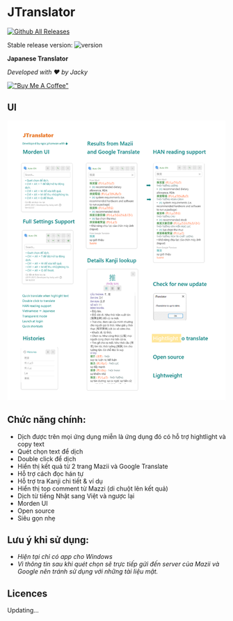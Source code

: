 # JTranslator
[![Github All Releases](https://img.shields.io/github/downloads/jackypham94/JTranslator/total.svg)]()

Stable release version: ![version](https://img.shields.io/badge/version-4.9.7.0-green)

**Japanese Translator**

*Developed with ❤️ by Jacky*

[!["Buy Me A Coffee"](https://www.buymeacoffee.com/assets/img/custom_images/orange_img.png)](https://www.buymeacoffee.com/jackypham)

## UI
![JTranslator UI](JTranslatorUI.png?raw=true)

## Chức năng chính:
- Dịch được trên mọi ứng dụng miễn là ứng dụng đó có hỗ trợ hightlight và copy text
- Quét chọn text để dịch
- Double click để dịch
- Hiển thị kết quả từ 2 trang Mazii và Google Translate
- Hỗ trợ cách đọc hán tự
- Hỗ trợ tra Kanji chi tiết & ví dụ
- Hiển thị top comment từ Mazzi (di chuột lên kết quả)
- Dịch từ tiếng Nhật sang Việt và ngược lại
- Morden UI
- Open source
- Siêu gọn nhẹ
## Lưu ý khi sử dụng:
- _Hiện tại chỉ có app cho Windows_
- _Vì thông tin sau khi quét chọn sẽ trực tiếp gửi đến server của Mazii và Google nên tránh sử dụng với những tài liệu mật._

## Licences
Updating...
